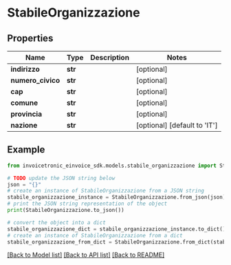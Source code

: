 # StabileOrganizzazione


## Properties

Name | Type | Description | Notes
------------ | ------------- | ------------- | -------------
**indirizzo** | **str** |  | [optional] 
**numero_civico** | **str** |  | [optional] 
**cap** | **str** |  | [optional] 
**comune** | **str** |  | [optional] 
**provincia** | **str** |  | [optional] 
**nazione** | **str** |  | [optional] [default to 'IT']

## Example

```python
from invoicetronic_einvoice_sdk.models.stabile_organizzazione import StabileOrganizzazione

# TODO update the JSON string below
json = "{}"
# create an instance of StabileOrganizzazione from a JSON string
stabile_organizzazione_instance = StabileOrganizzazione.from_json(json)
# print the JSON string representation of the object
print(StabileOrganizzazione.to_json())

# convert the object into a dict
stabile_organizzazione_dict = stabile_organizzazione_instance.to_dict()
# create an instance of StabileOrganizzazione from a dict
stabile_organizzazione_from_dict = StabileOrganizzazione.from_dict(stabile_organizzazione_dict)
```
[[Back to Model list]](../README.md#documentation-for-models) [[Back to API list]](../README.md#documentation-for-api-endpoints) [[Back to README]](../README.md)


